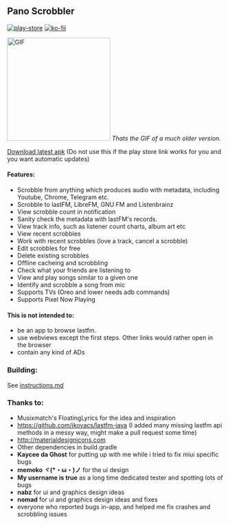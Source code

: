 ## Pano Scrobbler
[play-store]: https://img.shields.io/endpoint?url=https%3A%2F%2Fkawaiidango.github.io%2Fshield%2Fplay-store.json
[play-store-link]: https://play.google.com/store/apps/details?id=com.arn.scrobble
[ko-fi]: https://img.shields.io/endpoint?url=https%3A%2F%2Fkawaiidango.github.io%2Fshield%2Fko-fi.json
[ko-fi-link]: https://ko-fi.com/kawaiiDango
[![play-store][play-store]][play-store-link] [![ko-fii][ko-fi]][ko-fi-link]

<img alt='GIF' src='https://media.giphy.com/media/WvikAmG3iseJoFun1A/giphy.gif' width="240"/>
<i>Thats the GIF of a much older version.</i>

<a href="https://bit.ly/Pscrdl">Download latest apk</a> (Do not use this if the play store link works for you and you want automatic updates)

#### Features:
- Scrobble from anything which produces audio with metadata, including Youtube, Chrome, Telegram etc.
- Scrobble to lastFM, LibreFM, GNU FM and Listenbrainz
- View scrobble count in notification
- Sanity check the metadata with lastFM's records. 
- View track info, such as listener count charts, album art etc
- View recent scrobbles
- Work with recent scrobbles (love a track, cancel a scrobble)
- Edit scrobbles for free
- Delete existing scrobbles
- Offline cacheing and scrobbling
- Check what your friends are listening to
- View and play songs similar to a given one
- Identify and scrobble a song from mic
- Supports TVs (Oreo and lower needs adb commands)
- Supports Pixel Now Playing

#### This is not intended to:
- be an app to browse lastfm.
- use webviews except the first steps. Other links would rather open in the browser
- contain any kind of ADs

### Building:
See [instructions.md](instructions.md)

### Thanks to:
- Musixmatch's FloatingLyrics for the idea and inspiration
- https://github.com/jkovacs/lastfm-java (I added many missing lastfm api methods in a messy way, might make a pull request some time)
- http://materialdesignicons.com
- Other dependencies in build.gradle
- **Kaycee da Ghost** for putting up with me while i tried to fix miui specific bugs
- **memeko ヾ(\*・ω・)ノ** for the ui design
- **My username is true** as a long time dedicated tester and spotting lots of bugs
- **nabz** for ui and graphics design ideas
- **nomad** for ui and graphics design ideas and fixes
- everyone who reported bugs in-app, and helped me fix crashes and scrobbling issues